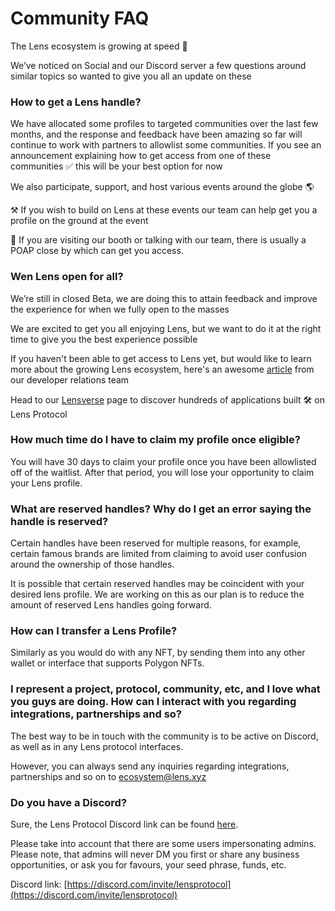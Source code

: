 # Community FAQ

The Lens ecosystem is growing at speed 🚀

We’ve noticed on Social and our Discord server a few questions around similar topics so wanted to give you all an update on these

### How to get a Lens handle?

We have allocated some profiles to targeted communities over the last few months, and the response and feedback have been amazing so far will continue to work with partners to allowlist some communities. If you see an announcement explaining how to get access from one of these communities ✅ this will be your best option for now

We also participate, support, and host various events around the globe 🌎

⚒️ If you wish to build on Lens at these events our team can help get you a profile on the ground at the event

🤝 If you are visiting our booth or talking with our team, there is usually a POAP close by which can get you access.

### Wen Lens open for all?

We’re still in closed Beta, we are doing this to attain feedback and improve the experience for when we fully open to the masses

We are excited to get you all enjoying Lens, but we want to do it at the right time to give you the best experience possible

If you haven't been able to get access to Lens yet, but would like to learn more about the growing Lens ecosystem, here's an awesome [article](https://medium.com/@fabriguespe/lens-protocol-application-ecosystem-update-october-d8381c635dcc) from our developer relations team

Head to our [Lensverse](https://lens.xyz/apps) page to discover hundreds of applications built 🛠 on Lens Protocol

### How much time do I have to claim my profile once eligible?

You will have 30 days to claim your profile once you have been allowlisted off of the waitlist. After that period, you will lose your opportunity to claim your Lens profile.

### What are reserved handles? Why do I get an error saying the handle is reserved?

Certain handles have been reserved for multiple reasons, for example, certain famous brands are limited from claiming to avoid user confusion around the ownership of those handles.

It is possible that certain reserved handles may be coincident with your desired lens profile. We are working on this as our plan is to reduce the amount of reserved Lens handles going forward.

### How can I transfer a Lens Profile?

Similarly as you would do with any NFT, by sending them into any other wallet or interface that supports Polygon NFTs.

### I represent a project, protocol, community, etc, and I love what you guys are doing. How can I interact with you regarding integrations, partnerships and so?

The best way to be in touch with the community is to be active on Discord, as well as in any Lens protocol interfaces.

However, you can always send any inquiries regarding integrations, partnerships and so on to [ecosystem@lens.xyz](mailto:ecosystem@lens.xyz)

### Do you have a Discord?

Sure, the Lens Protocol Discord link can be found [here](https://discord.gg/lensprotocol).

Please take into account that there are some users impersonating admins. Please note, that admins will never DM you first or share any business opportunities, or ask you for favours, your seed phrase, funds, etc.

Discord link: [https://discord.com/invite/lensprotocol](https://discord.com/invite/lensprotocol)
